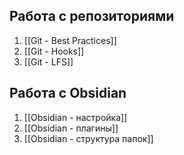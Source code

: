 ## Работа с репозиториями
1. [[Git - Best Practices]]
2. [[Git - Hooks]]
3. [[Git - LFS]]

## Работа с Obsidian
1. [[Obsidian - настройка]]
2. [[Obsidian - плагины]]
3. [[Obsidian - структура папок]]
